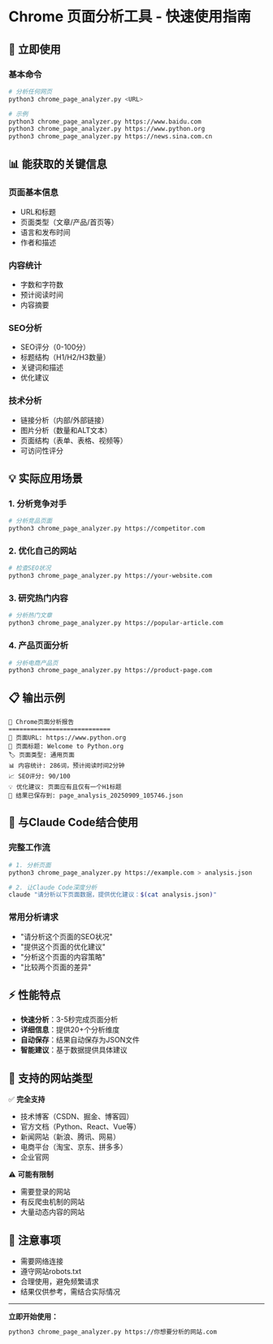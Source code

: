 # Chrome 页面分析工具 - 快速使用指南

## 🚀 立即使用

### 基本命令
```bash
# 分析任何网页
python3 chrome_page_analyzer.py <URL>

# 示例
python3 chrome_page_analyzer.py https://www.baidu.com
python3 chrome_page_analyzer.py https://www.python.org
python3 chrome_page_analyzer.py https://news.sina.com.cn
```

## 📊 能获取的关键信息

### 页面基本信息
- URL和标题
- 页面类型（文章/产品/首页等）
- 语言和发布时间
- 作者和描述

### 内容统计
- 字数和字符数
- 预计阅读时间
- 内容摘要

### SEO分析
- SEO评分（0-100分）
- 标题结构（H1/H2/H3数量）
- 关键词和描述
- 优化建议

### 技术分析
- 链接分析（内部/外部链接）
- 图片分析（数量和ALT文本）
- 页面结构（表单、表格、视频等）
- 可访问性评分

## 💡 实际应用场景

### 1. 分析竞争对手
```bash
# 分析竞品页面
python3 chrome_page_analyzer.py https://competitor.com
```

### 2. 优化自己的网站
```bash
# 检查SEO状况
python3 chrome_page_analyzer.py https://your-website.com
```

### 3. 研究热门内容
```bash
# 分析热门文章
python3 chrome_page_analyzer.py https://popular-article.com
```

### 4. 产品页面分析
```bash
# 分析电商产品页
python3 chrome_page_analyzer.py https://product-page.com
```

## 📋 输出示例

```
📄 Chrome页面分析报告
============================
🔗 页面URL: https://www.python.org
📰 页面标题: Welcome to Python.org
🏷️ 页面类型: 通用页面
📊 内容统计: 286词，预计阅读时间2分钟
📈 SEO评分: 90/100
💡 优化建议: 页面应有且仅有一个H1标题
📁 结果已保存到: page_analysis_20250909_105746.json
```

## 🎯 与Claude Code结合使用

### 完整工作流
```bash
# 1. 分析页面
python3 chrome_page_analyzer.py https://example.com > analysis.json

# 2. 让Claude Code深度分析
claude "请分析以下页面数据，提供优化建议：$(cat analysis.json)"
```

### 常用分析请求
- "请分析这个页面的SEO状况"
- "提供这个页面的优化建议"
- "分析这个页面的内容策略"
- "比较两个页面的差异"

## ⚡ 性能特点

- **快速分析**：3-5秒完成页面分析
- **详细信息**：提供20+个分析维度
- **自动保存**：结果自动保存为JSON文件
- **智能建议**：基于数据提供具体建议

## 🔧 支持的网站类型

✅ **完全支持**
- 技术博客（CSDN、掘金、博客园）
- 官方文档（Python、React、Vue等）
- 新闻网站（新浪、腾讯、网易）
- 电商平台（淘宝、京东、拼多多）
- 企业官网

⚠️ **可能有限制**
- 需要登录的网站
- 有反爬虫机制的网站
- 大量动态内容的网站

## 🚨 注意事项

- 需要网络连接
- 遵守网站robots.txt
- 合理使用，避免频繁请求
- 结果仅供参考，需结合实际情况

---

**立即开始使用：**
```bash
python3 chrome_page_analyzer.py https://你想要分析的网站.com
```